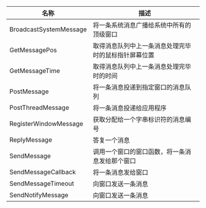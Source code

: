 |          名称          |                      描述                       |
| ---------------------- | ---------------------------------------------- |
| BroadcastSystemMessage | 将一条系统消息广播给系统中所有的顶级窗口            |
| GetMessagePos          | 取得消息队列中上一条消息处理完毕时的鼠标指针屏幕位置 |
| GetMessageTime         | 取得消息队列中上一条消息处理完毕时的时间            |
| PostMessage            | 将一条消息投递到指定窗口的消息队列                 |
| PostThreadMessage      | 将一条消息投递给应用程序                          |
| RegisterWindowMessage  | 获取分配给一个字串标识符的消息编号                 |
| ReplyMessage           | 答复一个消息                                     |
| SendMessage            | 调用一个窗口的窗口函数，将一条消息发给那个窗口      |
| SendMessageCallback    | 将一条消息发给窗口                               |
| SendMessageTimeout     | 向窗口发送一条消息                               |
| SendNotifyMessage      | 向窗口发送一条消息                               |
